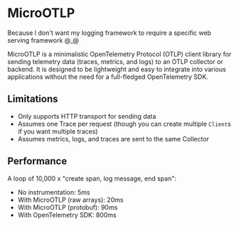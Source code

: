 MicroOTLP
=========

Because I don't want my logging framework to require a specific web serving framework @_@

MicroOTLP is a minimalistic OpenTelemetry Protocol (OTLP) client library for sending telemetry data (traces, metrics, and logs) to an OTLP collector or backend. It is designed to be lightweight and easy to integrate into various applications without the need for a full-fledged OpenTelemetry SDK.

Limitations
-----------
- Only supports HTTP transport for sending data
- Assumes one Trace per request (though you can create multiple `Client`s if you want multiple traces)
- Assumes metrics, logs, and traces are sent to the same Collector


Performance
-----------
A loop of 10,000 x "create span, log message, end span":

- No instrumentation: 5ms
- With MicroOTLP (raw arrays): 20ms
- With MicroOTLP (protobuf): 90ms
- With OpenTelemetry SDK: 800ms
